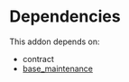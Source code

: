 # Dependencies

This addon depends on:

- contract
- [base_maintenance](https://github.com/bringout/oca-technical)
